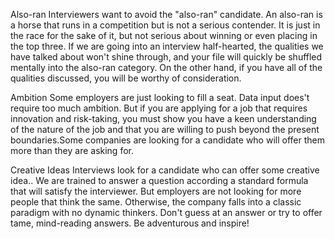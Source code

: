 Also-ran
Interviewers want to avoid the "also-ran" candidate. An also-ran is a horse that runs in a competition but is not a serious contender. It is just in the race for the sake of it, but not serious about winning or even placing in the top three.
If we are going into an interview half-hearted, the qualities we have talked about won't shine through, and your file will quickly be shuffled mentally into the also-ran category. On the other hand, if you have all of the qualities discussed, you will be worthy of consideration.

Ambition
Some employers are just looking to fill a seat. Data input does't require too much ambition. But if you are applying for a job that requires innovation and risk-taking, you must show you have a keen understanding of the nature of the job and that you are willing to push beyond the present boundaries.Some companies are looking for a candidate who will offer them more than they are asking for.

Creative Ideas
Interviews look for a candidate who can offer some creative idea..
We are trained to answer a question according a standard formula that will satisfy the interviewer. But employers are not looking for more people that think the same. Otherwise, the company falls into a classic paradigm with no dynamic thinkers. Don't guess at an answer or try to offer tame, mind-reading answers. Be adventurous and inspire!


